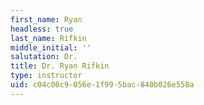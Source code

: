 ```yaml
---
first_name: Ryan
headless: true
last_name: Rifkin
middle_initial: ''
salutation: Dr.
title: Dr. Ryan Rifkin
type: instructor
uid: c04c00c9-056e-1f99-5bac-840b026e558a
---
```

